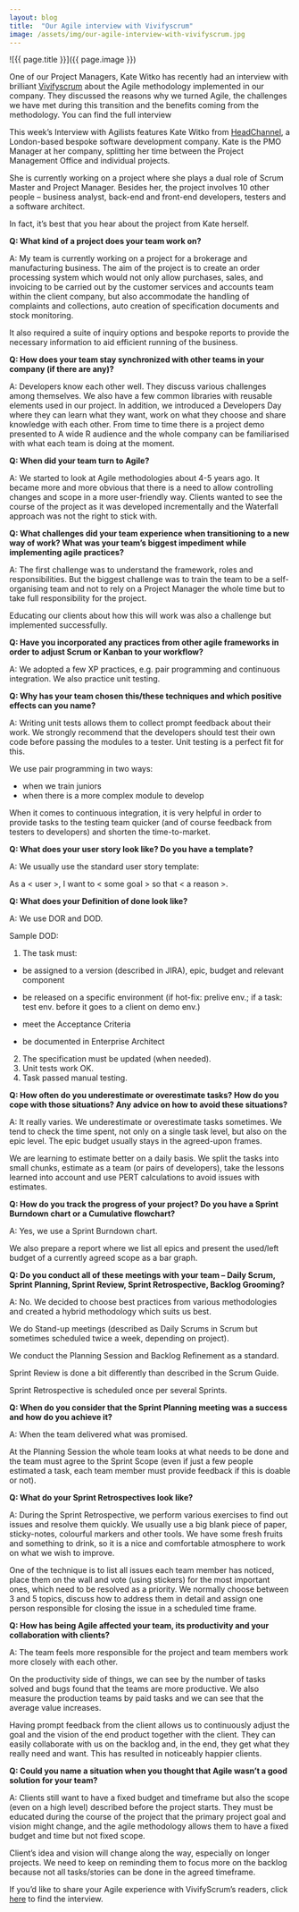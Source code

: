 ```yaml
---
layout: blog
title:  "Our Agile interview with Vivifyscrum"
image: /assets/img/our-agile-interview-with-vivifyscrum.jpg
---
```


![{{ page.title }}]({{ page.image }})

One of our Project Managers, Kate Witko has recently had an interview with brilliant [Vivifyscrum](https://www.vivifyscrum.com/) about the Agile methodology implemented in our company. They discussed the reasons why we turned Agile, the challenges we have met during this transition and the benefits coming from the methodology. You can find the full interview 
 

This week’s Interview with Agilists features Kate Witko from [HeadChannel](https://headchannel.co.uk/), a London-based bespoke software development company. Kate is the PMO Manager at her company, splitting her time between the Project Management Office and individual projects.
 

She is currently working on a project where she plays a dual role of Scrum Master and Project Manager. Besides her, the project involves 10 other people – business analyst, back-end and front-end developers, testers and a software architect.
 

In fact, it’s best that you hear about the project from Kate herself.
 

**Q: What kind of a project does your team work on?**

A: My team is currently working on a project for a brokerage and manufacturing business. The aim of the project is to create an order processing system which would not only allow purchases, sales, and invoicing to be carried out by the customer services and accounts team within the client company, but also accommodate the handling of complaints and collections, auto creation of specification documents and stock monitoring.

It also required a suite of inquiry options and bespoke reports to provide the necessary information to aid efficient running of the business.
 

**Q: How does your team stay synchronized with other teams in your company (if there are any)?**

A: Developers know each other well. They discuss various challenges among themselves. We also have a few common libraries with reusable elements used in our project. In addition, we introduced a Developers Day where they can learn what they want, work on what they choose and share knowledge with each other. From time to time there is a project demo presented to A wide R audience and the whole company can be familiarised with what each team is doing at the moment.
 

**Q: When did your team turn to Agile?**

A: We started to look at Agile methodologies about 4-5 years ago. It became more and more obvious that there is a need to allow controlling changes and scope in a more user-friendly way. Clients wanted to see the course of the project as it was developed incrementally and the Waterfall approach was not the right to stick with.
 

**Q: What challenges did your team experience when transitioning to a new way of work? What was your team’s biggest impediment while implementing agile practices?**

A: The first challenge was to understand the framework, roles and responsibilities. But the biggest challenge was to train the team to be a self-organising team and not to rely on a Project Manager the whole time but to take full responsibility for the project.

Educating our clients about how this will work was also a challenge but implemented successfully.
 

**Q: Have you incorporated any practices from other agile frameworks in order to adjust Scrum or Kanban to your workflow?**

A: We adopted a few XP practices, e.g. pair programming and continuous integration. We also practice unit testing.
 

**Q: Why has your team chosen this/these techniques and which positive effects can you name?**

A: Writing unit tests allows them to collect prompt feedback about their work. We strongly recommend that the developers should test their own code before passing the modules to a tester. Unit testing is a perfect fit for this.

We use pair programming in two ways:

- when we train juniors
- when there is a more complex module to develop
  
When it comes to continuous integration, it is very helpful in order to provide tasks to the testing team quicker (and of course feedback from testers to developers) and shorten the time-to-market.
 

**Q: What does your user story look like? Do you have a template?**

A: We usually use the standard user story template:

As a < user >, I want to < some goal > so that < a reason >.
 

**Q: What does your Definition of done look like?**

A: We use DOR and DOD.

Sample DOD:

1. The task must:
   
- be assigned to a version (described in JIRA), epic, budget and relevant component

- be released on a specific environment (if hot-fix: prelive env.; if a task: test env. before it goes to a client on demo env.)

- meet the Acceptance Criteria

- be documented in Enterprise Architect
  
2. The specification must be updated (when needed).
3. Unit tests work OK.
4. Task passed manual testing.
 

**Q: How often do you underestimate or overestimate tasks? How do you cope with those situations? Any advice on how to avoid these situations?**

A: It really varies. We underestimate or overestimate tasks sometimes. We tend to check the time spent, not only on a single task level, but also on the epic level. The epic budget usually stays in the agreed-upon frames.

We are learning to estimate better on a daily basis. We split the tasks into small chunks, estimate as a team (or pairs of developers), take the lessons learned into account and use PERT calculations to avoid issues with estimates.
 

**Q: How do you track the progress of your project? Do you have a Sprint Burndown chart or a Cumulative flowchart?**

A: Yes, we use a Sprint Burndown chart.

We also prepare a report where we list all epics and present the used/left budget of a currently agreed scope as a bar graph.
 

**Q: Do you conduct all of these meetings with your team – Daily Scrum, Sprint Planning, Sprint Review, Sprint Retrospective, Backlog Grooming?**

A: No. We decided to choose best practices from various methodologies and created a hybrid methodology which suits us best.

We do Stand-up meetings (described as Daily Scrums in Scrum but sometimes scheduled twice a week, depending on project).

We conduct the Planning Session and Backlog Refinement as a standard.

Sprint Review is done a bit differently than described in the Scrum Guide.

Sprint Retrospective is scheduled once per several Sprints.
 

**Q: When do you consider that the Sprint Planning meeting was a success and how do you achieve it?**

A: When the team delivered what was promised.

At the Planning Session the whole team looks at what needs to be done and the team must agree to the Sprint Scope (even if just a few people estimated a task, each team member must provide feedback if this is doable or not).
 

**Q: What do your Sprint Retrospectives look like?**

A: During the Sprint Retrospective, we perform various exercises to find out issues and resolve them quickly. We usually use a big blank piece of paper, sticky-notes, colourful markers and other tools. We have some fresh fruits and something to drink, so it is a nice and comfortable atmosphere to work on what we wish to improve.

One of the technique is to list all issues each team member has noticed, place them on the wall and vote (using stickers) for the most important ones, which need to be resolved as a priority. We normally choose between 3 and 5 topics, discuss how to address them in detail and assign one person responsible for closing the issue in a scheduled time frame.
 

**Q: How has being Agile affected your team, its productivity and your collaboration with clients?**

A: The team feels more responsible for the project and team members work more closely with each other.

On the productivity side of things, we can see by the number of tasks solved and bugs found that the teams are more productive. We also measure the production teams by paid tasks and we can see that the average value increases.

Having prompt feedback from the client allows us to continuously adjust the goal and the vision of the end product together with the client. They can easily collaborate with us on the backlog and, in the end, they get what they really need and want. This has resulted in noticeably happier clients.
 

**Q: Could you name a situation when you thought that Agile wasn’t a good solution for your team?**

A: Clients still want to have a fixed budget and timeframe but also the scope (even on a high level) described before the project starts. They must be educated during the course of the project that the primary project goal and vision might change, and the agile methodology allows them to have a fixed budget and time but not fixed scope.

Client’s idea and vision will change along the way, especially on longer projects. We need to keep on reminding them to focus more on the backlog because not all tasks/stories can be done in the agreed timeframe.
 

If you’d like to share your Agile experience with VivifyScrum’s readers, click [here](https://vivifyscrum.typeform.com/to/QpczM5) to find the interview.

